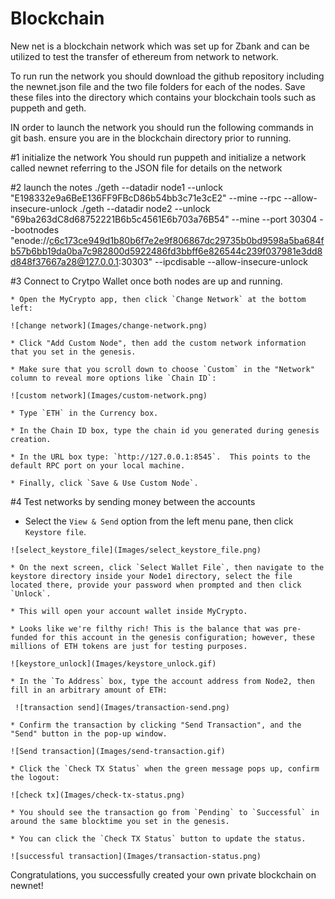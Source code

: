 # Blockchain
New net is a blockchain network which was set up for Zbank and can be utilized to test the transfer of ethereum from network to network. 

To run run the network you should download the github repository including the newnet.json file and the two file folders for each of the nodes. Save these files into the directory which contains your blockchain tools such as puppeth and geth.

IN order to launch the network you should run the following commands in git bash. ensure you are in the blockchain directory prior to running.

#1 initialize the network
You should run puppeth and initialize a network called newnet referring to the JSON file for details on the network

#2 launch the notes
./geth --datadir node1 --unlock "E198332e9a6BeE136FF9FBcD86b54bb3c71e3cE2" --mine --rpc --allow-insecure-unlock
./geth --datadir node2 --unlock "69ba263dC8d68752221B6b5c4561E6b703a76B54" --mine --port 30304 --bootnodes "enode://c6c173ce949d1b80b6f7e2e9f806867dc29735b0bd9598a5ba684fb57b6bb19da0ba7c982800d5922486fd3bbff6e826544c239f037981e3dd8d848f37667a28@127.0.0.1:30303" --ipcdisable --allow-insecure-unlock

#3 Connect to Crytpo Wallet once both nodes are up and running. 

    * Open the MyCrypto app, then click `Change Network` at the bottom left:

    ![change network](Images/change-network.png)

    * Click "Add Custom Node", then add the custom network information that you set in the genesis.

    * Make sure that you scroll down to choose `Custom` in the "Network" column to reveal more options like `Chain ID`:

    ![custom network](Images/custom-network.png)

    * Type `ETH` in the Currency box.
    
    * In the Chain ID box, type the chain id you generated during genesis creation.

    * In the URL box type: `http://127.0.0.1:8545`.  This points to the default RPC port on your local machine.

    * Finally, click `Save & Use Custom Node`. 


#4 Test networks by sending money between the accounts

   * Select the `View & Send` option from the left menu pane, then click `Keystore file`.

    ![select_keystore_file](Images/select_keystore_file.png)

    * On the next screen, click `Select Wallet File`, then navigate to the keystore directory inside your Node1 directory, select the file located there, provide your password when prompted and then click `Unlock`.

    * This will open your account wallet inside MyCrypto. 
    
    * Looks like we're filthy rich! This is the balance that was pre-funded for this account in the genesis configuration; however, these millions of ETH tokens are just for testing purposes.   

    ![keystore_unlock](Images/keystore_unlock.gif)

    * In the `To Address` box, type the account address from Node2, then fill in an arbitrary amount of ETH:

     ![transaction send](Images/transaction-send.png)

    * Confirm the transaction by clicking "Send Transaction", and the "Send" button in the pop-up window.  

    ![Send transaction](Images/send-transaction.gif)

    * Click the `Check TX Status` when the green message pops up, confirm the logout:

    ![check tx](Images/check-tx-status.png)

    * You should see the transaction go from `Pending` to `Successful` in around the same blocktime you set in the genesis.

    * You can click the `Check TX Status` button to update the status.

    ![successful transaction](Images/transaction-status.png)

Congratulations, you successfully created your own private blockchain on newnet!
